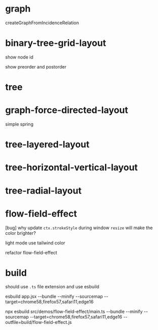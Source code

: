 # graph

createGraphFromIncidenceRelation

# binary-tree-grid-layout

show node id

show preorder and postorder

# tree

# graph-force-directed-layout

simple spring

# tree-layered-layout

# tree-horizontal-vertical-layout

# tree-radial-layout

# flow-field-effect

[bug] why update `ctx.strokeStyle` during window `resize` will make the color brighter?

light mode use tailwind color

refactor flow-field-effect

# build

should use `.ts` file extension and use esbuild

esbuild app.jsx --bundle --minify --sourcemap --target=chrome58,firefox57,safari11,edge16

npx esbuild src/demos/flow-field-effect/main.ts --bundle --minify --sourcemap --target=chrome58,firefox57,safari11,edge16 --outfile=build/flow-field-effect.js
